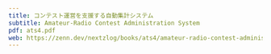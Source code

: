 ```yaml
---
title: コンテスト運営を支援する自動集計システム
subtitle: Amateur-Radio Contest Administration System
pdf: ats4.pdf
web: https://zenn.dev/nextzlog/books/ats4/amateur-radio-contest-administration-system
---
```

